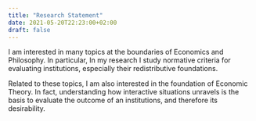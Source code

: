 ```yaml
---
title: "Research Statement"
date: 2021-05-20T22:23:00+02:00
draft: false
---
```


I am interested in many topics at the boundaries of Economics and Philosophy. In particular, In my research I study normative criteria for evaluating institutions, especially their redistributive foundations.

Related to these topics, I am also interested in the foundation of Economic Theory. In fact, understanding how interactive situations unravels is the basis to evaluate the outcome of an institutions, and therefore its desirability.

